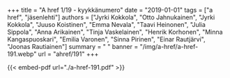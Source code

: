 +++
title = "A href 1/19 - kyykkänumero"
date = "2019-01-01"
tags = ["a href", "jäsenlehti"]
authors = ["Jyrki Kokkola", "Otto Jahnukainen", "Jyrki Kokkola", "Juuso Koistinen", "Emma Nevala", "Taavi Heinonen", "Julia Sippola", "Anna Arikainen", "Tinja Vaskelainen", "Henrik Korhonen", "Minna Kangaspuoskari", "Emilia Varonen", "Sinna Pirinen", "Einar Rautjärvi", "Joonas Rautiainen"]
summary = " "
banner = "/img/a-href/a-href-191.webp"
url = "ahref/191"
+++

{{< embed-pdf url="./a-href-191.pdf" >}}
